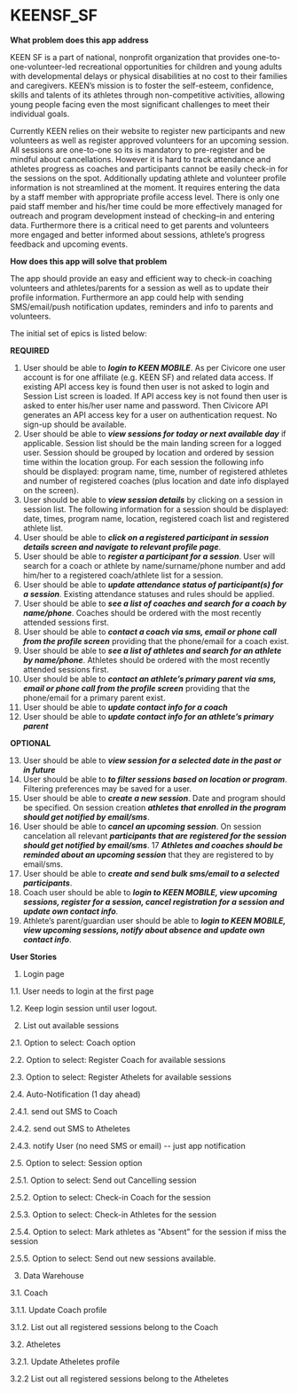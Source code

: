 KEENSF_SF
=========

**What problem does this app address**

KEEN SF is a part of national, nonprofit organization that provides one-to-one-volunteer-led recreational opportunities for children and young adults with developmental delays or physical disabilities at no cost to their families and caregivers. KEEN’s mission is to foster the self-esteem, confidence, skills and talents of its athletes through non-competitive activities, allowing young people facing even the most significant challenges to meet their individual goals.

Currently KEEN relies on their website to register new participants and new volunteers as well as register approved volunteers for an upcoming session. All sessions are one-to-one so its is mandatory to pre-register and be mindful about cancellations. However it is hard to track attendance and athletes progress as coaches and participants cannot be easily check-in for the sessions on the spot. Additionally updating athlete and volunteer profile information is not streamlined at the moment. It requires entering the data by a staff member with appropriate profile access level. There is only one paid staff member and his/her time could be more effectively managed for outreach and program development instead of checking–in and entering data. Furthermore there is a critical need to get parents and volunteers more engaged and better informed about sessions, athlete’s progress feedback and upcoming events.

**How does this app will solve that problem**

The app should provide an easy and efficient way to check-in coaching volunteers and athletes/parents for a session as well as to update their profile information. Furthermore an app could help with sending SMS/email/push notification updates, reminders and info to parents and volunteers.

The initial set of epics is listed below:

**REQUIRED**

1.	User should be able to **_login to KEEN MOBILE_**. As per Civicore one user account is for one affiliate (e.g. KEEN SF) and related data access. If existing  API access key is found then user is not asked to login and Session List screen is loaded. If API access key is not found then user is asked to enter his/her user name and password. Then Civicore API generates an API access key for a user on authentication request. No sign-up should be available.
2.	User should be able to **_view sessions for today or next available day_** if applicable. Session list should be the main landing screen for a logged user. Session should be grouped by location and ordered by session time within the location group. For each session the following info should be displayed: program name, time, number of registered athletes and number of registered coaches (plus location and date info displayed on the screen). 
3.	User should be able to **_view session details_** by clicking on a session in session list. The following information for a session should be displayed: date, times, program name, location, registered coach list and registered athlete list.
4.	User should be able to **_click on a registered participant in session details screen and navigate to relevant profile page_**.
5.	User should be able to **_register a participant for a session_**. User will search for a coach or athlete by name/surname/phone number and add him/her to a registered coach/athlete list for a session.
6.	User should be able to **_update attendance status of participant(s) for a session_**. Existing attendance statuses and rules should be applied.
7.	User should be able to **_see a list of coaches and search for a coach by name/phone_**. Coaches should be ordered with the most recently attended sessions first.
8.	User should be able to **_contact a coach via sms, email or phone call from the profile screen_** providing that the phone/email for a coach exist.
9.	User should be able to **_see a list of athletes and search for an athlete by name/phone_**. Athletes should be ordered with the most recently attended sessions first. 
10.	User should be able to **_contact an athlete’s primary parent via sms, email or phone call from the profile screen_** providing that the phone/email for a primary parent exist.
11.	User should be able to **_update contact info for a coach_**
12.	User should be able to **_update contact info for an athlete’s primary parent_**

**OPTIONAL**

13.	User should be able to **_view session for a selected date in the past or in future_**
14.	User should be able to **_to filter sessions based on location or program_**. Filtering preferences may be saved for a user.
15.	User should be able to **_create a new session_**. Date and program should be specified. On session creation **_athletes that enrolled in the program should get notified by email/sms_**.
16.	User should be able to **_cancel an upcoming session_**. On session cancelation all relevant **_participants that are registered for the session should get notified by email/sms_**.
17	**_Athletes and coaches should be reminded about an upcoming session_** that they are registered to by email/sms.
18.	User should be able to **_create and send bulk sms/email to a selected participants_**.
19.	Coach user should be able to **_login to KEEN MOBILE, view upcoming sessions, register for a session, cancel registration for a session and update own contact info_**.
20.	Athlete’s parent/guardian user should be able to **_login to KEEN MOBILE, view upcoming sessions, notify about absence and update own contact info_**.



**User Stories**

1. Login page

 1.1. User needs to login at the first page

 1.2. Keep login session until user logout.

2. List out available sessions

 2.1. Option to select: Coach option

 2.2. Option to select: Register Coach for available sessions

 2.3. Option to select: Register Athelets for available sessions

 2.4. Auto-Notification (1 day ahead)

   2.4.1. send out SMS to Coach
   
   2.4.2. send out SMS to Atheletes
  
   2.4.3. notify User (no need SMS or email) -- just app notification

 2.5. Option to select: Session option
   
   2.5.1. Option to select: Send out Cancelling session
   
   2.5.2. Option to select: Check-in Coach for the session
   
   2.5.3. Option to select: Check-in Athletes for the session
   
   2.5.4. Option to select: Mark athletes as "Absent" for the session if miss the session
  
   2.5.5. Option to select: Send out new sessions available.

3. Data Warehouse

 3.1. Coach
  
   3.1.1. Update Coach profile
   
   3.1.2. List out all registered sessions belong to the Coach

 3.2. Atheletes
   
   3.2.1. Update Atheletes profile
  
   3.2.2 List out all registered sessions belong to the Atheletes
